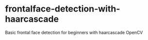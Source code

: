 # frontalface-detection-with-haarcascade
Basic frontal face detection for beginners with haarcascade OpenCV
